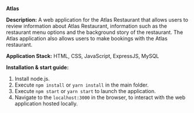 **Atlas**

**Description:**
A web application for the Atlas Restaurant that allows users to review information about Atlas Restaurant, information such as the restaurant menu options and the background story of the restaurant.
The Atlas application also allows users to make bookings with the Atlas restaurant.


**Application Stack:**
HTML,
CSS,
JavaScript,
ExpressJS,
MySQL


**Installation & start guide:**
1. Install node.js.
2. Execute `npm install` or `yarn install` in the main folder.
3. Execute `npm start` or `yarn start` to launch the application.
4. Navigate to the `localhost:3000` in the browser, to interact with the web application hosted locally.
